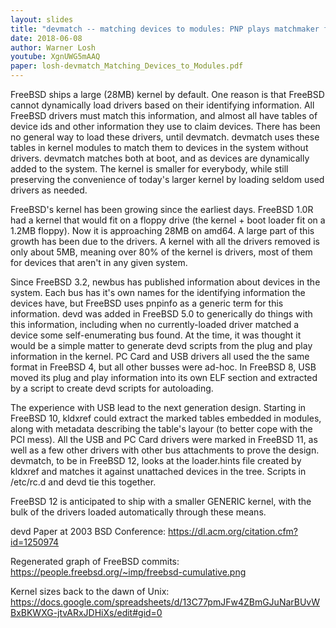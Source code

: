 ```yaml
---
layout: slides
title: "devmatch -- matching devices to modules: PNP plays matchmaker for kernel modules"
date: 2018-06-08
author: Warner Losh
youtube: XgnUWG5mAAQ
paper: losh-devmatch_Matching_Devices_to_Modules.pdf
---
```

FreeBSD ships a large (28MB) kernel by default. One reason is that FreeBSD cannot dynamically load drivers based on their identifying information. All FreeBSD drivers must match this information, and almost all have tables of device ids and other information they use to claim devices. There has been no general way to load these drivers, until devmatch. devmatch uses these tables in kernel modules to match them to devices in the system without drivers. devmatch matches both at boot, and as devices are dynamically added to the system. The kernel is smaller for everybody, while still preserving the convenience of today's larger kernel by loading seldom used drivers as needed.

FreeBSD's kernel has been growing since the earliest days. FreeBSD 1.0R had a kernel that would fit on a floppy drive (the kernel + boot loader fit on a 1.2MB floppy). Now it is approaching 28MB on amd64. A large part of this growth has been due to the drivers. A kernel with all the drivers removed is only about 5MB, meaning over 80% of the kernel is drivers, most of them for devices that aren't in any given system.

Since FreeBSD 3.2, newbus has published information about devices in the system. Each bus has it's own names for the identifying information the devices have, but FreeBSD uses pnpinfo as a generic term for this information. devd was added in FreeBSD 5.0 to generically do things with this information, including when no currently-loaded driver matched a device some self-enumerating bus found. At the time, it was thought it would be a simple matter to generate devd scripts from the plug and play information in the kernel. PC Card and USB drivers all used the the same format in FreeBSD 4, but all other busses were ad-hoc. In FreeBSD 8, USB moved its plug and play information into its own ELF section and extracted by a script to create devd scripts for autoloading.

The experience with USB lead to the next generation design. Starting in FreeBSD 10, kldxref could extract the marked tables embedded in modules, along with metadata describing the table's layour (to better cope with the PCI mess). All the USB and PC Card drivers were marked in FreeBSD 11, as well as a few other drivers with other bus attachments to prove the design. devmatch, to be in FreeBSD 12, looks at the loader.hints file created by kldxref and matches it against unattached devices in the tree. Scripts in /etc/rc.d and devd tie this together.

FreeBSD 12 is anticipated to ship with a smaller GENERIC kernel, with the bulk of the drivers loaded automatically through these means.

devd Paper at 2003 BSD Conference: https://dl.acm.org/citation.cfm?id=1250974

Regenerated graph of FreeBSD commits: https://people.freebsd.org/~imp/freebsd-cumulative.png

Kernel sizes back to the dawn of Unix: https://docs.google.com/spreadsheets/d/13C77pmJFw4ZBmGJuNarBUvWBxBKWXG-jtvARxJDHiXs/edit#gid=0